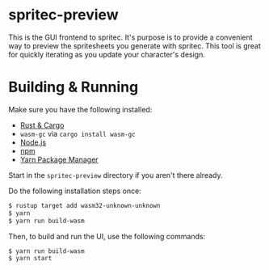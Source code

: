 # spritec-preview

This is the GUI frontend to spritec. It's purpose is to provide a convenient way
to preview the spritesheets you generate with spritec. This tool is great for
quickly iterating as you update your character's design.

# Building & Running

Make sure you have the following installed:

* [Rust & Cargo](https://rustup.rs/)
* `wasm-gc` via `cargo install wasm-gc`
* [Node.js](https://nodejs.org)
* [npm](https://www.npmjs.com/)
* [Yarn Package Manager](https://yarnpkg.com)

Start in the `spritec-preview` directory if you aren't there already.

Do the following installation steps once:

```bash
$ rustup target add wasm32-unknown-unknown
$ yarn
$ yarn run build-wasm
```

Then, to build and run the UI, use the following commands:

```bash
$ yarn run build-wasm
$ yarn start
```
